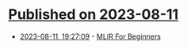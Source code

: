 # [Published on 2023-08-11](index.md)

* [2023-08-11, 19:27:09](https://lobste.rs/s/vugxuj/mlir_for_beginners) - [MLIR For Beginners](https://github.com/j2kun/mlir-tutorial)
